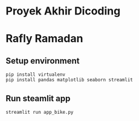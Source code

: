 # Proyek Akhir Dicoding
# Rafly Ramadan

## Setup environment
```
pip install virtualenv
pip install pandas matplotlib seaborn streamlit
```

## Run steamlit app
```
streamlit run app_bike.py
```

